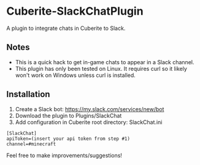 # Cuberite-SlackChatPlugin
A plugin to integrate chats in Cuberite to Slack.

## Notes
* This is a quick hack to get in-game chats to appear in a Slack channel. 
* This plugin has only been tested on Linux. It requires curl so it likely won't work on Windows unless curl is installed.

## Installation
1. Create a Slack bot: https://my.slack.com/services/new/bot
2. Download the plugin to Plugins/SlackChat
3. Add configuration in Cuberite root directory: SlackChat.ini

```
[SlackChat]
apiToken=(insert your api token from step #1)
channel=#minecraft
```

Feel free to make improvements/suggestions!

